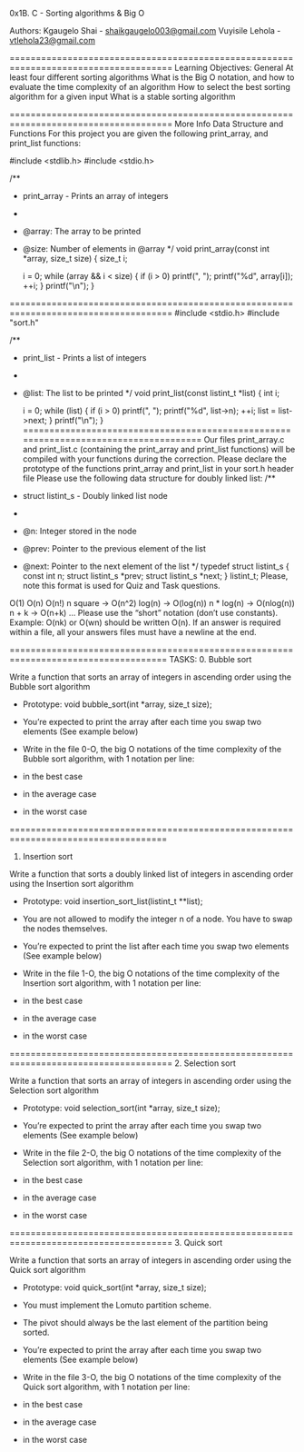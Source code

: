 0x1B. C - Sorting algorithms & Big O

Authors:
Kgaugelo Shai - shaikgaugelo003@gmail.com
Vuyisile Lehola - vtlehola23@gmail.com

=====================================================================================
Learning Objectives:
General
At least four different sorting algorithms
What is the Big O notation, and how to evaluate the time complexity of an algorithm
How to select the best sorting algorithm for a given input
What is a stable sorting algorithm

=====================================================================================
More Info
Data Structure and Functions
For this project you are given the following print_array, and print_list functions:

#include <stdlib.h>
#include <stdio.h>

/**
 * print_array - Prints an array of integers
 *
 * @array: The array to be printed
 * @size: Number of elements in @array
 */
void print_array(const int *array, size_t size)
{
    size_t i;

    i = 0;
    while (array && i < size)
    {
        if (i > 0)
            printf(", ");
        printf("%d", array[i]);
        ++i;
    }
    printf("\n");
}

=====================================================================================
#include <stdio.h>
#include "sort.h"

/**
 * print_list - Prints a list of integers
 *
 * @list: The list to be printed
 */
void print_list(const listint_t *list)
{
    int i;

    i = 0;
    while (list)
    {
        if (i > 0)
            printf(", ");
        printf("%d", list->n);
        ++i;
        list = list->next;
    }
    printf("\n");
}
=====================================================================================
Our files print_array.c and print_list.c (containing the print_array and print_list functions) will be compiled with your functions during the correction.
Please declare the prototype of the functions print_array and print_list in your sort.h header file
Please use the following data structure for doubly linked list:
/**
 * struct listint_s - Doubly linked list node
 *
 * @n: Integer stored in the node
 * @prev: Pointer to the previous element of the list
 * @next: Pointer to the next element of the list
 */
typedef struct listint_s
{
    const int n;
    struct listint_s *prev;
    struct listint_s *next;
} listint_t;
Please, note this format is used for Quiz and Task questions.

O(1)
O(n)
O(n!)
n square -> O(n^2)
log(n) -> O(log(n))
n * log(n) -> O(nlog(n))
n + k -> O(n+k)
…
Please use the “short” notation (don’t use constants). Example: O(nk) or O(wn) should be written O(n). If an answer is required within a file, all your answers files must have a newline at the end.

====================================================================================
TASKS:
0. Bubble sort

Write a function that sorts an array of integers in ascending
order using the Bubble sort algorithm

- Prototype: void bubble_sort(int *array, size_t size);
- You’re expected to print the array after each time you
swap two elements (See example below)
- Write in the file 0-O, the big O notations of the time
complexity of the Bubble sort algorithm, with 1 notation per line:

- in the best case
- in the average case
- in the worst case

====================================================================================
1. Insertion sort

Write a function that sorts a doubly linked list of
integers in ascending order using the Insertion sort algorithm

- Prototype: void insertion_sort_list(listint_t **list);
- You are not allowed to modify the integer n of a node.
You have to swap the nodes themselves.
- You’re expected to print the list after each time you
swap two elements (See example below)
- Write in the file 1-O, the big O notations of the time
complexity of the Insertion sort algorithm, with 1 notation per line:

- in the best case
- in the average case
- in the worst case

=====================================================================================
2. Selection sort

Write a function that sorts an array of integers in
ascending order using the Selection sort algorithm

- Prototype: void selection_sort(int *array, size_t size);
- You’re expected to print the array after each time you
swap two elements (See example below)
- Write in the file 2-O, the big O notations of the time
complexity of the Selection sort algorithm, with 1 notation per line:

- in the best case
- in the average case
- in the worst case

=====================================================================================
3. Quick sort

Write a function that sorts an array of integers in
ascending order using the Quick sort algorithm

- Prototype: void quick_sort(int *array, size_t size);
- You must implement the Lomuto partition scheme.
- The pivot should always be the last element of the partition being sorted.
- You’re expected to print the array after each time
you swap two elements (See example below)
- Write in the file 3-O, the big O notations of the time
complexity of the Quick sort algorithm, with 1 notation per line:

- in the best case
- in the average case
- in the worst case